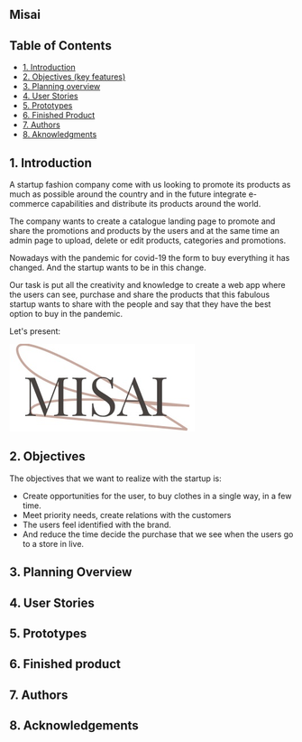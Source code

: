 ## Misai

## Table of Contents
* [1. Introduction](#1-introduction)
* [2. Objectives (key features)](#2-objectives)
* [3. Planning overview](#3-planning-overview)
* [4. User Stories](#4-user-stories)
* [5. Prototypes](#5-prototypes)
* [6. Finished Product](#6-finished-product)
* [7. Authors](#7-authors)
* [8. Aknowledgments](#8-aknowledgments)
## 1. Introduction

A startup fashion company come with us looking to promote its products as much as possible around the country and in the future integrate e-commerce capabilities and distribute its products around the world.

The company wants to create a catalogue landing page to promote and share the promotions and products by the users and at the same time an admin page to upload, delete or edit products, categories and promotions.

Nowadays with the pandemic for covid-19 the form to buy everything it has changed. And the startup wants to be in this change.

Our task is put all the creativity and knowledge to create a web app where the users can see, purchase and share the products that this fabulous startup wants to share with the people and say that they have the best option to buy in the pandemic.

Let's present:

![Misai_logo](https://raw.githubusercontent.com/Tita-Navarro/Misai/developer/src/assets/images/misailogo.jpg)

## 2. Objectives

The objectives that we want to realize with the startup is:

* Create opportunities for the user, to buy clothes in a single way, in a few time.
* Meet priority needs, create relations with the customers
* The users feel identified with the brand.
* And reduce the time decide the purchase that we see when the users go to a store in live.


## 3. Planning Overview
## 4. User Stories
## 5. Prototypes
## 6. Finished product
## 7. Authors
## 8. Acknowledgements
